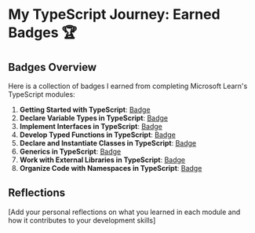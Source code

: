 # My TypeScript Journey: Earned Badges 🏆

## Badges Overview

Here is a collection of badges I earned from completing Microsoft Learn's TypeScript modules:

1. **Getting Started with TypeScript**: [Badge](https://learn.microsoft.com/ru-ru/users/kagerka/achievements/dgq64dqj)
2. **Declare Variable Types in TypeScript**: [Badge](https://learn.microsoft.com/ru-ru/users/kagerka/achievements/uflzhvs3)
3. **Implement Interfaces in TypeScript**: [Badge](https://learn.microsoft.com/ru-ru/users/kagerka/achievements/ejzhaxxp)
4. **Develop Typed Functions in TypeScript**: [Badge](https://learn.microsoft.com/ru-ru/users/kagerka/achievements/qd7nkrge)
5. **Declare and Instantiate Classes in TypeScript**: [Badge](https://learn.microsoft.com/en-us/users/kagerka/achievements/k5mr3fgb)
6. **Generics in TypeScript**: [Badge](badge-link)
7. **Work with External Libraries in TypeScript**: [Badge](badge-link)
8. **Organize Code with Namespaces in TypeScript**: [Badge](badge-link)

## Reflections

[Add your personal reflections on what you learned in each module and how it contributes to your development skills]
